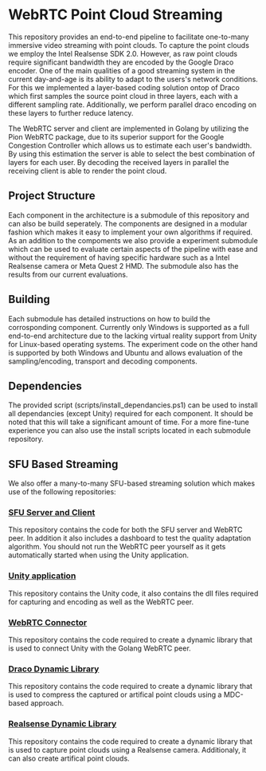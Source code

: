 # WebRTC Point Cloud Streaming

This repository provides an end-to-end pipeline to facilitate one-to-many immersive video streaming with point clouds. To capture the point clouds we employ the Intel Realsense SDK 2.0. However, as raw point clouds require significant bandwidth they are encoded by the Google Draco encoder. One of the main qualities of a good streaming system in the current day-and-age is its ability to adapt to the users's network conditions. For this we implemented a layer-based coding solution ontop of Draco which first samples the source point cloud in three layers, each with a different sampling rate. Additionally, we perform parallel draco encoding on these layers to further reduce latency. 

The WebRTC server and client are implemented in Golang by utilizing the Pion WebRTC package, due to its superior support for the Google Congestion Controller which allows us to estimate each user's bandwidth. By using this estimation the server is able to select the best combination of layers for each user. By decoding the received layers in parallel the receiving client is able to render the point cloud.

## Project Structure

Each component in the architecture is a submodule of this repository and can also be build seperately. The components are designed in a modular fashion which makes it easy to implement your own algorithms if required. As an addition to the compoments we also provide a experiment submodule which can be used to evaluate certain aspects of the pipeline with ease and without the requirement of having specific hardware such as a Intel Realsense camera or Meta Quest 2 HMD. The submodule also has the results from our current evaluations.

## Building

Each submodule has detailed instructions on how to build the corrosponding component. Currently only Windows is supported as a full end-to-end architecture due to the lacking virtual reality support from Unity for Linux-based operating systems. The experiment code on the other hand is supported by both Windows and Ubuntu and allows evaluation of the sampling/encoding, transport and decoding components.


## Dependencies

The provided script (scripts/install_dependancies.ps1) can be used to install all dependancies (except Unity) required for each component. It should be noted that this will take a significant amount of time. For a more fine-tune experience you can also use the install scripts located in each submodule repository. 

## SFU Based Streaming
We also offer a many-to-many SFU-based streaming solution which makes use of the following repositories:

### [SFU Server and Client](https://github.com/MatthiasDeFre/spirit_sfu_june)
This repository contains the code for both the SFU server and WebRTC peer. In addition it also includes a dashboard to test the quality adaptation algorithm. You should not run the WebRTC peer yourself as it gets automatically started when using the Unity application.

### [Unity application](https://github.com/MatthiasDeFre/spirit_unity_june/)
This repository contains the Unity code, it also contains the dll files required for capturing and encoding as well as the WebRTC peer.

### [WebRTC Connector](https://github.com/MatthiasDeFre/spirit_connector_june/) 
This repository contains the code required to create a dynamic library that is used to connect Unity with the Golang WebRTC peer.

### [Draco Dynamic Library](https://github.com/MatthiasDeFre/spirit_draco_june) 
This repository contains the code required to create a dynamic library that is used to compress the captured or artifical point clouds using a MDC-based approach.

### [Realsense Dynamic Library](https://github.com/MatthiasDeFre/spirit_realsense_june) 
This repository contains the code required to create a dynamic library that is used to capture point clouds using a Realsense camera. Additionaly, it can also create artifical point clouds.
